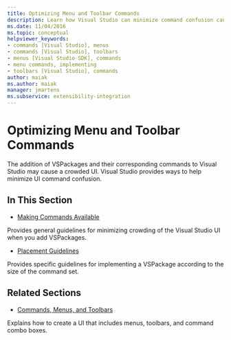 ```yaml
---
title: Optimizing Menu and Toolbar Commands
description: Learn how Visual Studio can minimize command confusion caused by adding VSPackages and their corresponding commands.
ms.date: 11/04/2016
ms.topic: conceptual
helpviewer_keywords:
- commands [Visual Studio], menus
- commands [Visual Studio], toolbars
- menus [Visual Studio SDK], commands
- menu commands, implementing
- toolbars [Visual Studio], commands
author: maiak
ms.author: maiak
manager: jmartens
ms.subservice: extensibility-integration
---
```

# Optimizing Menu and Toolbar Commands

The addition of VSPackages and their corresponding commands to Visual Studio may cause a crowded UI. Visual Studio provides ways to help minimize UI command confusion.

## In This Section
- [Making Commands Available](../../extensibility/internals/making-commands-available.md)

 Provides general guidelines for minimizing crowding of the Visual Studio UI when you add VSPackages.

- [Placement Guidelines](../../extensibility/internals/command-placement-guidelines.md)

 Provides specific guidelines for implementing a VSPackage according to the size of the command set.

## Related Sections
- [Commands, Menus, and Toolbars](../../extensibility/internals/commands-menus-and-toolbars.md)

 Explains how to create a UI that includes menus, toolbars, and command combo boxes.
